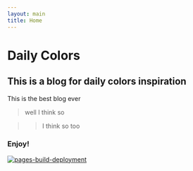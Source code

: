 ```yaml
---
layout: main
title: Home
---
```

# Daily Colors

## This is a blog for daily colors inspiration

This is the best blog ever

> well I think so

>> I think so too

### Enjoy!

[![pages-build-deployment](https://github.com/sksar/daily-colors/actions/workflows/pages/pages-build-deployment/badge.svg)](https://github.com/sksar/daily-colors/actions/workflows/pages/pages-build-deployment)